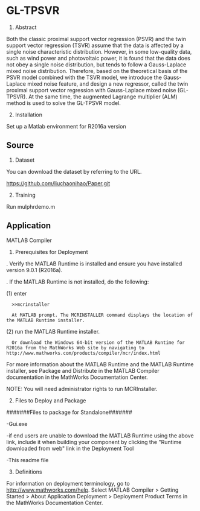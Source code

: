 # GL-TPSVR
1. Abstract
   
Both the classic proximal support vector regression (PSVR) and the twin support vector regression (TSVR) assume that the data is affected by a single noise characteristic distribution. However, in some low-quality data, such as wind power and photovoltaic power, it is found that the data does not obey a single noise distribution, but tends to follow a Gauss-Laplace mixed noise distribution. Therefore, based on the theoretical basis of the PSVR model combined with the TSVR model, we introduce the Gauss-Laplace mixed noise feature, and design a new regressor, called the twin proximal support vector regression with Gauss-Laplace mixed noise (GL-TPSVR). At the same time, the augmented Lagrange multiplier (ALM) method is used to solve the GL-TPSVR model.

2. Installation

Set up a Matlab environment for R2016a version

## Source

1. Dataset

You can download the dataset by referring to the URL.

https://github.com/liuchaonihao/Paper.git

2. Training

Run mulphrdemo.m

## Application
MATLAB Compiler

1. Prerequisites for Deployment 

. Verify the MATLAB Runtime is installed and ensure you have installed version 9.0.1 (R2016a).   

. If the MATLAB Runtime is not installed, do the following:
 
  (1) enter
  
      >>mcrinstaller
      
      At MATLAB prompt. The MCRINSTALLER command displays the location of the MATLAB Runtime installer.

  (2) run the MATLAB Runtime installer.

      Or download the Windows 64-bit version of the MATLAB Runtime for R2016a from the MathWorks Web site by navigating to http://www.mathworks.com/products/compiler/mcr/index.html
      
For more information about the MATLAB Runtime and the MATLAB Runtime installer, see Package and Distribute in the MATLAB Compiler documentation in the MathWorks Documentation Center.    


NOTE: You will need administrator rights to run MCRInstaller. 


2. Files to Deploy and Package

#######Files to package for Standalone#######

-Gui.exe
   
   -if end users are unable to download the MATLAB Runtime using the above link, include it when building your component by clicking the "Runtime downloaded from web" link in the Deployment Tool

-This readme file 

3. Definitions

For information on deployment terminology, go to http://www.mathworks.com/help. Select MATLAB Compiler >  Getting Started > About Application Deployment > Deployment Product Terms in the MathWorks Documentation Center.
